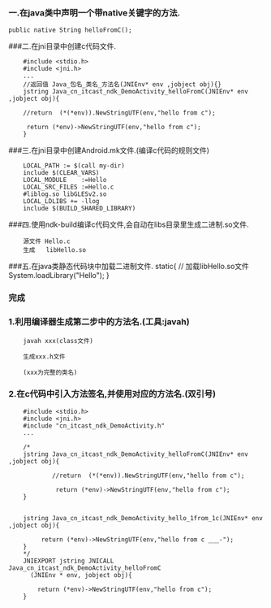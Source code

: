 ### 一.在java类中声明一个带native关键字的方法.
	
	public native String helloFromC();

###二.在jni目录中创建c代码文件.

		#include <stdio.h>
		#include <jni.h>
		...
		//返回值 Java_包名_类名_方法名(JNIEnv* env ,jobject obj){}
		jstring Java_cn_itcast_ndk_DemoActivity_helloFromC(JNIEnv* env ,jobject obj){

		//return  (*(*env)).NewStringUTF(env,"hello from c");

	     return (*env)->NewStringUTF(env,"hello from c");
		}
###三.在jni目录中创建Android.mk文件.(编译c代码的规则文件)

		LOCAL_PATH := $(call my-dir)
		include $(CLEAR_VARS)
		LOCAL_MODULE    :=Hello
		LOCAL_SRC_FILES :=Hello.c
		#liblog.so libGLESv2.so
		LOCAL_LDLIBS += -llog
		include $(BUILD_SHARED_LIBRARY)

###四.使用ndk-build编译c代码文件,会自动在libs目录里生成二进制.so文件.

		源文件 Hello.c
		生成   libHello.so

###五.在java类静态代码块中加载二进制文件.
		static{
	    // 加载libHello.so文件
		System.loadLibrary("Hello");
		}
### 完成

### 1.利用编译器生成第二步中的方法名.(工具:javah)

		javah xxx(class文件)

		生成xxx.h文件

		(xxx为完整的类名)

### 2.在c代码中引入方法签名,并使用对应的方法名.(双引号)
	
		#include <stdio.h>
		#include <jni.h>
		#include "cn_itcast_ndk_DemoActivity.h"
		...

		/*
		jstring Java_cn_itcast_ndk_DemoActivity_helloFromC(JNIEnv* env ,jobject obj){
		
				//return  (*(*env)).NewStringUTF(env,"hello from c");
		
			     return (*env)->NewStringUTF(env,"hello from c");
		}
		
		
		jstring Java_cn_itcast_ndk_DemoActivity_hello_1from_1c(JNIEnv* env ,jobject obj){
		
		     return (*env)->NewStringUTF(env,"hello from c ___-");
		}
		*/
		JNIEXPORT jstring JNICALL Java_cn_itcast_ndk_DemoActivity_helloFromC
		  (JNIEnv * env, jobject obj){
		
			return (*env)->NewStringUTF(env,"hello from c");
		}